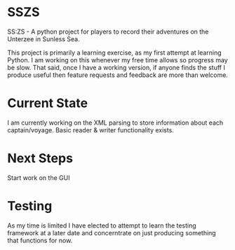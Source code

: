 # SSZS
SS:ZS - A python project for players to record their adventures on the Unterzee in Sunless Sea.

This project is primarily a learning exercise, as my first attempt at learning Python. I am working on this whenever my free time allows so progress may be slow. That said, once I have a working version, if anyone finds the stuff I produce useful then feature requests and feedback are more than welcome.

# Current State

I am currently working on the XML parsing to store information about each captain/voyage. Basic reader & writer functionality exists.

# Next Steps

Start work on the GUI

# Testing

As my time is limited I have elected to attempt to learn the testing framework at a later date and concerntrate on just producing something that functions for now.
